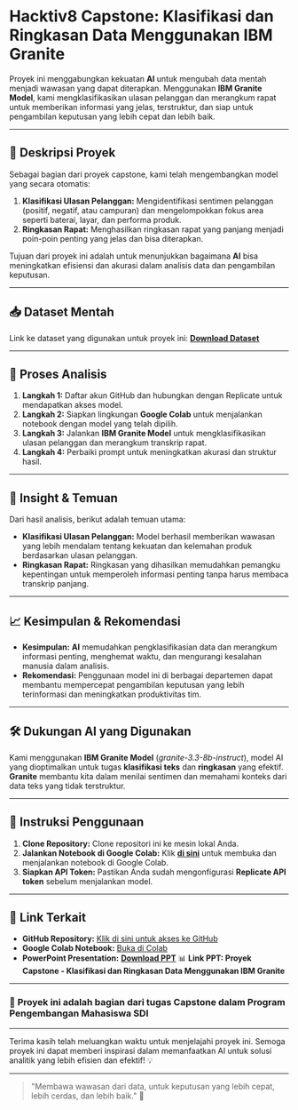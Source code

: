 # Hacktiv8 Capstone: Klasifikasi dan Ringkasan Data Menggunakan IBM Granite

Proyek ini menggabungkan kekuatan **AI** untuk mengubah data mentah menjadi wawasan yang dapat diterapkan. Menggunakan **IBM Granite Model**, kami mengklasifikasikan ulasan pelanggan dan merangkum rapat untuk memberikan informasi yang jelas, terstruktur, dan siap untuk pengambilan keputusan yang lebih cepat dan lebih baik.

---

## 🌟 **Deskripsi Proyek**

Sebagai bagian dari proyek capstone, kami telah mengembangkan model yang secara otomatis:

1. **Klasifikasi Ulasan Pelanggan:** Mengidentifikasi sentimen pelanggan (positif, negatif, atau campuran) dan mengelompokkan fokus area seperti baterai, layar, dan performa produk.
2. **Ringkasan Rapat:** Menghasilkan ringkasan rapat yang panjang menjadi poin-poin penting yang jelas dan bisa diterapkan.

Tujuan dari proyek ini adalah untuk menunjukkan bagaimana **AI** bisa meningkatkan efisiensi dan akurasi dalam analisis data dan pengambilan keputusan.

---

## 📥 **Dataset Mentah**

Link ke dataset yang digunakan untuk proyek ini:
[**Download Dataset**](https://www.kaggle.com/code/karnikakapoor/spam-or-ham-sms-classifier/input)

---

## 🚀 **Proses Analisis**

1. **Langkah 1:** Daftar akun GitHub dan hubungkan dengan Replicate untuk mendapatkan akses model.
2. **Langkah 2:** Siapkan lingkungan **Google Colab** untuk menjalankan notebook dengan model yang telah dipilih.
3. **Langkah 3:** Jalankan **IBM Granite Model** untuk mengklasifikasikan ulasan pelanggan dan merangkum transkrip rapat.
4. **Langkah 4:** Perbaiki prompt untuk meningkatkan akurasi dan struktur hasil.

---

## 🧠 **Insight & Temuan**

Dari hasil analisis, berikut adalah temuan utama:

* **Klasifikasi Ulasan Pelanggan:** Model berhasil memberikan wawasan yang lebih mendalam tentang kekuatan dan kelemahan produk berdasarkan ulasan pelanggan.
* **Ringkasan Rapat:** Ringkasan yang dihasilkan memudahkan pemangku kepentingan untuk memperoleh informasi penting tanpa harus membaca transkrip panjang.

---

## 📈 **Kesimpulan & Rekomendasi**

* **Kesimpulan:** **AI** memudahkan pengklasifikasian data dan merangkum informasi penting, menghemat waktu, dan mengurangi kesalahan manusia dalam analisis.
* **Rekomendasi:** Penggunaan model ini di berbagai departemen dapat membantu mempercepat pengambilan keputusan yang lebih terinformasi dan meningkatkan produktivitas tim.

---

## 🛠️ **Dukungan AI yang Digunakan**

Kami menggunakan **IBM Granite Model** (*granite-3.3-8b-instruct*), model AI yang dioptimalkan untuk tugas **klasifikasi teks** dan **ringkasan** yang efektif. **Granite** membantu kita dalam menilai sentimen dan memahami konteks dari data teks yang tidak terstruktur.

---

## 📜 **Instruksi Penggunaan**

1. **Clone Repository:** Clone repositori ini ke mesin lokal Anda.
2. **Jalankan Notebook di Google Colab:** Klik [**di sini**](https://colab.research.google.com/drive/1eQ4Q2ITQWzwZz6gTw-GRwN3Nup8_gQB5?usp=sharing) untuk membuka dan menjalankan notebook di Google Colab.
3. **Siapkan API Token:** Pastikan Anda sudah mengonfigurasi **Replicate API token** sebelum menjalankan model.

---

## 🔗 **Link Terkait**

* **GitHub Repository:** [Klik di sini untuk akses ke GitHub](https://github.com/Zaqyemirul/Hacktiv8-capston.git)
* **Google Colab Notebook:** [Buka di Colab](https://colab.research.google.com/drive/1eQ4Q2ITQWzwZz6gTw-GRwN3Nup8_gQB5?usp=sharing)
* **PowerPoint Presentation:** [**Download PPT**](https://gamma.app/docs/Proyek-Capstone-Klasifikasi-dan-Ringkasan-Data-Menggunakan-IBM-Gr-2d6qqqgaz5xxr4q)
  📊 **Link PPT: Proyek Capstone - Klasifikasi dan Ringkasan Data Menggunakan IBM Granite**

---

### 📅 **Proyek ini adalah bagian dari tugas Capstone dalam Program Pengembangan Mahasiswa SDI**

---

Terima kasih telah meluangkan waktu untuk menjelajahi proyek ini. Semoga proyek ini dapat memberi inspirasi dalam memanfaatkan AI untuk solusi analitik yang lebih efisien dan efektif! 💡

---

> "Membawa wawasan dari data, untuk keputusan yang lebih cepat, lebih cerdas, dan lebih baik." 🚀
